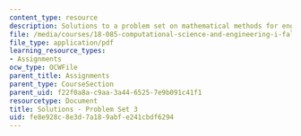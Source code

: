 ```yaml
---
content_type: resource
description: Solutions to a problem set on mathematical methods for engineers.
file: /media/courses/18-085-computational-science-and-engineering-i-fall-2008/fe8e928c8e3d7a189abfe241cbdf6294_pset3.pdf
file_type: application/pdf
learning_resource_types:
- Assignments
ocw_type: OCWFile
parent_title: Assignments
parent_type: CourseSection
parent_uid: f22f0a8a-c9aa-3a44-6525-7e9b091c41f1
resourcetype: Document
title: Solutions - Problem Set 3
uid: fe8e928c-8e3d-7a18-9abf-e241cbdf6294
---
```

